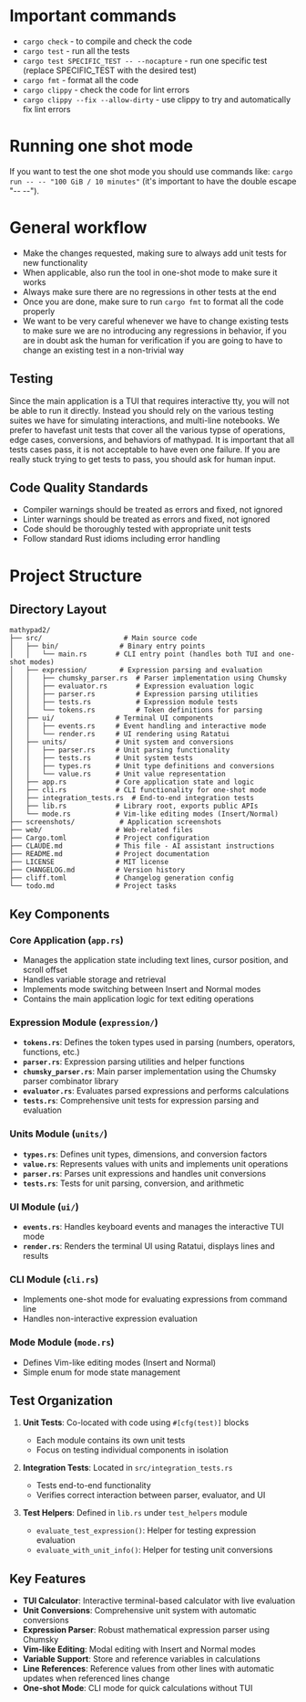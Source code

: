 # Important commands

- `cargo check` - to compile and check the code
- `cargo test` - run all the tests
- `cargo test SPECIFIC_TEST -- --nocapture` - run one specific test (replace
  SPECIFIC_TEST with the desired test)
- `cargo fmt` - format all the code
- `cargo clippy` - check the code for lint errors
- `cargo clippy --fix --allow-dirty` - use clippy to try and automatically fix
  lint errors

# Running one shot mode

If you want to test the one shot mode you should use
commands like: `cargo run -- -- "100 GiB / 10 minutes"` (it's important to have the double escape "-- --").

# General workflow

- Make the changes requested, making sure to always add unit tests for new
  functionality
- When applicable, also run the tool in one-shot mode to make sure it works
- Always make sure there are no regressions in other tests at the end
- Once you are done, make sure to run `cargo fmt` to format all the code properly
- We want to be very careful whenever we have to change existing tests to make
  sure we are no introducing any regressions in behavior, if you are in doubt
  ask the human for verification if you are going to have to change an existing
  test in a non-trivial way

## Testing

Since the main application is a TUI that requires interactive tty, you will not
be able to run it directly. Instead you should rely on the various testing
suites we have for simulating interactions, and multi-line notebooks. We prefer
to havefast unit tests that cover all the various typse of operations, edge
cases, conversions, and behaviors of mathypad. It is important that all tests
cases pass, it is not acceptable to have even one failure. If you are really
stuck trying to get tests to pass, you should ask for human input.

## Code Quality Standards
- Compiler warnings should be treated as errors and fixed, not ignored
- Linter warnings should be treated as errors and fixed, not ignored
- Code should be thoroughly tested with appropriate unit tests
- Follow standard Rust idioms including error handling

# Project Structure

## Directory Layout

```
mathypad2/
├── src/                    # Main source code
│   ├── bin/               # Binary entry points
│   │   └── main.rs       # CLI entry point (handles both TUI and one-shot modes)
│   ├── expression/        # Expression parsing and evaluation
│   │   ├── chumsky_parser.rs  # Parser implementation using Chumsky
│   │   ├── evaluator.rs       # Expression evaluation logic
│   │   ├── parser.rs          # Expression parsing utilities
│   │   ├── tests.rs           # Expression module tests
│   │   └── tokens.rs          # Token definitions for parsing
│   ├── ui/               # Terminal UI components
│   │   ├── events.rs     # Event handling and interactive mode
│   │   └── render.rs     # UI rendering using Ratatui
│   ├── units/            # Unit system and conversions
│   │   ├── parser.rs     # Unit parsing functionality
│   │   ├── tests.rs      # Unit system tests
│   │   ├── types.rs      # Unit type definitions and conversions
│   │   └── value.rs      # Unit value representation
│   ├── app.rs            # Core application state and logic
│   ├── cli.rs            # CLI functionality for one-shot mode
│   ├── integration_tests.rs  # End-to-end integration tests
│   ├── lib.rs            # Library root, exports public APIs
│   └── mode.rs           # Vim-like editing modes (Insert/Normal)
├── screenshots/           # Application screenshots
├── web/                  # Web-related files
├── Cargo.toml            # Project configuration
├── CLAUDE.md             # This file - AI assistant instructions
├── README.md             # Project documentation
├── LICENSE               # MIT license
├── CHANGELOG.md          # Version history
├── cliff.toml            # Changelog generation config
└── todo.md               # Project tasks
```

## Key Components

### Core Application (`app.rs`)
- Manages the application state including text lines, cursor position, and scroll offset
- Handles variable storage and retrieval
- Implements mode switching between Insert and Normal modes
- Contains the main application logic for text editing operations

### Expression Module (`expression/`)
- **`tokens.rs`**: Defines the token types used in parsing (numbers, operators, functions, etc.)
- **`parser.rs`**: Expression parsing utilities and helper functions
- **`chumsky_parser.rs`**: Main parser implementation using the Chumsky parser combinator library
- **`evaluator.rs`**: Evaluates parsed expressions and performs calculations
- **`tests.rs`**: Comprehensive unit tests for expression parsing and evaluation

### Units Module (`units/`)
- **`types.rs`**: Defines unit types, dimensions, and conversion factors
- **`value.rs`**: Represents values with units and implements unit operations
- **`parser.rs`**: Parses unit expressions and handles unit conversions
- **`tests.rs`**: Tests for unit parsing, conversion, and arithmetic

### UI Module (`ui/`)
- **`events.rs`**: Handles keyboard events and manages the interactive TUI mode
- **`render.rs`**: Renders the terminal UI using Ratatui, displays lines and results

### CLI Module (`cli.rs`)
- Implements one-shot mode for evaluating expressions from command line
- Handles non-interactive expression evaluation

### Mode Module (`mode.rs`)
- Defines Vim-like editing modes (Insert and Normal)
- Simple enum for mode state management

## Test Organization

1. **Unit Tests**: Co-located with code using `#[cfg(test)]` blocks
   - Each module contains its own unit tests
   - Focus on testing individual components in isolation

2. **Integration Tests**: Located in `src/integration_tests.rs`
   - Tests end-to-end functionality
   - Verifies correct interaction between parser, evaluator, and UI

3. **Test Helpers**: Defined in `lib.rs` under `test_helpers` module
   - `evaluate_test_expression()`: Helper for testing expression evaluation
   - `evaluate_with_unit_info()`: Helper for testing unit conversions

## Key Features

- **TUI Calculator**: Interactive terminal-based calculator with live evaluation
- **Unit Conversions**: Comprehensive unit system with automatic conversions
- **Expression Parser**: Robust mathematical expression parser using Chumsky
- **Vim-like Editing**: Modal editing with Insert and Normal modes
- **Variable Support**: Store and reference variables in calculations
- **Line References**: Reference values from other lines with automatic updates when referenced lines change
- **One-shot Mode**: CLI mode for quick calculations without TUI
